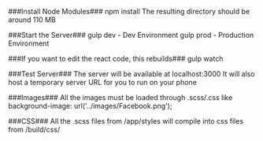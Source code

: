 ###Install Node Modules###
npm install
The resulting directory should be around 110 MB

###Start the Server###
gulp dev  - Dev Environment
gulp prod - Production Environment

###If you want to edit the react code, this rebuilds###
gulp watch

###Test Server###
The server will be available at localhost:3000
It will also host a temporary server URL for you to run on your phone 

###Images###
All the images must be loaded through .scss/.css like background-image: url('../images/Facebook.png');

###CSS###
All the .scss files from /app/styles will compile into css files from /build/css/